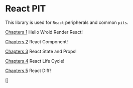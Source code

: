 # React PIT

This library is used for `React` peripherals and common `pits`.

[Chapters 1]()  Hello Wrold Render React!

[Chapters 2]() React Component!

[Chapters 3]() React State and Props!

[Chapters 4]() React Life Cycle!

[Chapters 5]() React Diff!
 
[]
